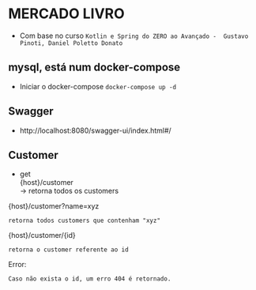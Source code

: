 # MERCADO LIVRO
- Com base no curso `Kotlin e Spring do ZERO ao Avançado -  Gustavo Pinoti, Daniel Poletto Donato`

## mysql, está num docker-compose
- Iniciar o docker-compose
`docker-compose up -d`

## Swagger
- http://localhost:8080/swagger-ui/index.html#/
## Customer
+ get   
{host}/customer  
    -> retorna todos os customers 

{host}/customer?name=xyz 

    retorna todos customers que contenham "xyz"

{host}/customer/{id} 

    retorna o customer referente ao id 
Error: 

    Caso não exista o id, um erro 404 é retornado.

